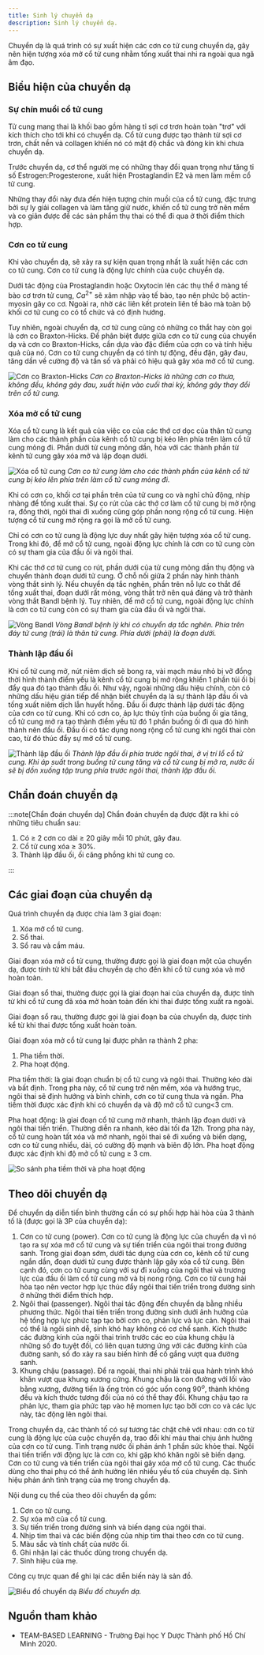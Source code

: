 ```yaml
---
title: Sinh lý chuyển dạ
description: Sinh lý chuyển dạ.
---
```


Chuyển dạ là quá trình có sự xuất hiện các cơn co tử cung chuyển dạ, gây nên hiện tượng xóa mở cổ tử cung nhằm tống xuất thai nhi ra ngoài qua ngã âm đạo.

## Biểu hiện của chuyển dạ

### Sự chín muồi cổ tử cung

Tử cung mang thai là khối bao gồm hàng tỉ sợi cơ trơn hoàn toàn "trơ" với kích thích cho tới khi có chuyển dạ. Cổ tử cung được tạo thành từ sợi cơ trơn, chất nền và collagen khiến nó có mật độ chắc và đóng kín khi chưa chuyển dạ.

Trước chuyển dạ, cơ thể người mẹ có những thay đổi quan trọng như tăng tỉ số Estrogen:Progesterone, xuất hiện Prostaglandin E2 và men làm mềm cổ tử cung.

Những thay đổi này đưa đến hiện tượng chín muồi của cổ tử cung, đặc trưng bởi sự ly giải collagen và làm tăng giữ nước, khiến cổ tử cung trở nên mềm và co giãn được để các sản phẩm thụ thai có thể đi qua ở thời điểm thích hợp.

### Cơn co tử cung

Khi vào chuyển dạ, sẽ xảy ra sự kiện quan trọng nhất là xuất hiện các cơn co tử cung. Cơn co tử cung là động lực chính của cuộc chuyển dạ.

Dưới tác động của Prostaglandin hoặc Oxytocin lên các thụ thể ở màng tế bào cơ trơn tử cung, $Ca^{2+}$ sẽ xâm nhập vào tế bào, tạo nên phức bộ actin-myosin gây co cơ. Ngoài ra, nhờ các liên kết protein liên tế bào mà toàn bộ khối cơ tử cung co có tổ chức và có định hướng.

Tuy nhiên, ngoài chuyển dạ, cơ tử cung cũng có những co thắt hay còn gọi là cơn co Braxton-Hicks. Để phân biệt được giữa cơn co tử cung của chuyển dạ và cơn co Braxton-Hicks, cần dựa vào đặc điểm của cơn co và tính hiệu quả của nó. Cơn co tử cung chuyển dạ có tính
tự động, đều đặn, gây đau, tăng dần về cường độ và tần số và phải có hiệu quả gây xóa mở cổ tử cung.

![Cơn co Braxton-Hicks](../../../assets/san-khoa/sinh-ly-chuyen-da/con-co-braxton-hicks.png)
_Cơn co Braxton-Hicks là những cơn co thưa, không đều, không gây đau, xuất hiện vào cuối thai kỳ, không gây thay đổi trên cổ tử cung._

### Xóa mở cổ tử cung

Xóa cổ tử cung là kết quả của việc co của các thớ cơ dọc của thân tử cung làm cho các thành phần của kênh cổ tử cung bị kéo lên phía trên làm cổ tử cung mỏng đi. Phần dưới tử cung mỏng dần, hòa với các thành phần từ kênh tử cung gây xóa mở và lập đoạn dưới.

![Xóa cổ tử cung](../../../assets/san-khoa/sinh-ly-chuyen-da/xoa-co-tu-cung.png)
_Cơn co tử cung làm cho các thành phần của kênh cổ tử cung bị kéo lên phía trên làm cổ tử cung mỏng đi._

Khi có cơn co, khối cơ tại phần trên của tử cung co và nghỉ chủ động, nhịp nhàng để tống xuất thai. Sự co rút của các thớ cơ làm cổ tử cung bị mở rộng ra, đồng thời, ngôi thai đi xuống cũng góp phần nong rộng cổ tử cung. Hiện tượng cổ tử cung mở rộng ra gọi là mở cổ tử cung.

Chỉ có cơn co tử cung là động lực duy nhất gây hiện tượng xóa cổ tử cung. Trong khi đó, để mở cổ tử cung, ngoài động lực chính là cơn co tử cung còn có sự tham gia của đầu ối và ngôi thai.

Khi các thớ cơ tử cung co rút, phần dưới của tử cung mỏng dần thụ động và chuyển thành đoạn dưới tử cung. Ở chỗ nối giữa 2 phần này hình thành vòng thắt sinh lý. Nếu chuyển dạ tắc nghẽn, phần trên nỗ lực co thắt để tống xuất thai, đoạn dưới rất mỏng, vòng thắt trở nên quá đáng và trở thành vòng thắt Bandl bệnh lý. Tuy nhiên, để mở cổ tử cung, ngoài động lực chính là cơn co tử cung còn có sự tham gia của đầu ối và ngôi thai.

![Vòng Bandl](../../../assets/san-khoa/sinh-ly-chuyen-da/vong-bandl.png)
_Vòng Bandl bệnh lý khi có chuyển dạ tắc nghẽn. Phía trên đáy tử cung (trái) là thân tử cung. Phía dưới (phải) là đoạn dưới._

### Thành lập đầu ối

Khi cổ tử cung mở, nút niêm dịch sẽ bong ra, vài mạch máu nhỏ bị vỡ đồng thời hình thành điểm yếu là kênh cổ tử cung bị mở rộng khiến 1 phần túi ối bị đẩy qua đó tạo thành đầu ối. Như vậy, ngoài những dấu hiệu chính, còn có những dấu hiệu gián tiếp để nhận biết chuyển dạ là sự thành lập đầu ối và tống xuất niêm dịch lẫn huyết hồng. Đầu ối được thành lập dưới tác động của cơn co tử cung. Khi có cơn co, áp lực thủy tĩnh của buồng ối gia tăng, cổ tử cung mở ra tạo thành điểm yếu từ đó 1 phần buồng ối đi qua đó hình thành nên đầu ối. Đầu ối có tác dụng nong rộng cổ tử cung khi ngôi thai còn cao, từ đó thúc đẩy sự mở cổ tử cung.

![Thành lập đầu ối](../../../assets/san-khoa/sinh-ly-chuyen-da/thanh-lap-dau-oi.png)
_Thành lập đầu ối phía trước ngôi thai, ở vị trí lổ cổ tử cung. Khi áp suất trong buồng tử cung tăng và cổ tử cung bị mở ra, nước ối sẽ bị dồn xuống tập trung phía trước ngôi thai, thành lập đầu ối._

## Chẩn đoán chuyển dạ

:::note[Chẩn đoán chuyển dạ]
Chẩn đoán chuyển dạ được đặt ra khi có những tiêu chuẩn sau:

1. Có ≥ 2 cơn co dài ≥ 20 giây mỗi 10 phút, gây đau.
2. Cổ tử cung xóa ≥ 30%.
3. Thành lập đầu ối, ối căng phồng khi tử cung co.

:::

## Các giai đoạn của chuyển dạ

Quá trình chuyển dạ được chia làm 3 giai đoạn:

1. Xóa mở cổ tử cung.
2. Sổ thai.
3. Sổ rau và cầm máu.

Giai đoạn xóa mở cổ tử cung, thường được gọi là giai đoạn một của chuyển dạ, được tính từ khi bắt đầu chuyển dạ cho đến khi cổ tử cung xóa và mở hoàn toàn.

Giai đoạn sổ thai, thường được gọi là giai đoạn hai của chuyển dạ, được tính từ khi cổ tử cung đã xóa mở hoàn toàn đến khi thai được tống xuất ra ngoài.

Giai đoạn sổ rau, thường được gọi là giai đoạn ba của chuyển dạ, được tính kể từ khi thai được tống xuất hoàn toàn.

Giai đoạn xóa mở cổ tử cung lại được phân ra thành 2 pha:

1. Pha tiềm thời.
2. Pha hoạt động.

Pha tiềm thời: là giai đoạn chuẩn bị cổ tử cung và ngôi thai. Thường kéo dài và bất định. Trong pha này, cổ tử cung trở nên mềm, xóa và hướng trục, ngôi thai sẽ định hướng và bình chỉnh, cơn co tử cung thưa và ngắn. Pha tiềm thời được xác định khi có chuyển dạ và độ mở cổ tử cung<3 cm.

Pha hoạt động: là giai đoạn cổ tử cung mở nhanh, thành lập đoạn dưới và ngôi thai tiến triển. Thường diễn ra nhanh, kéo dài tối đa 12h. Trong pha này, cổ tử cung hoàn tất xóa và mở nhanh, ngôi thai sẽ đi xuống và biến dạng, cơn co tử cung nhiều, dài, có cường độ mạnh và biên độ lớn. Pha hoạt động được xác định khi độ mở cổ tử cung ≥ 3 cm.

![So sánh pha tiềm thời và pha hoạt động](../../../assets/san-khoa/sinh-ly-chuyen-da/so-sanh-pha-tiem-thoi-va-pha-hoat-dong.png)

## Theo dõi chuyển dạ

Để chuyển dạ diễn tiến bình thường cần có sự phối hợp hài hòa của 3 thành tố là (được gọi là 3P của chuyển dạ):

1. Cơn co tử cung (power). Cơn co tử cung là động lực của chuyển dạ vì nó tạo ra sự xóa mở cổ tử cung và sự tiến triển của ngôi thai trong đường sanh. Trong giai đoạn sớm, dưới tác dụng của cơn co, kênh cổ tử cung ngắn dần, đoạn dưới tử cung được thành lập gây xóa cổ tử cung. Bên cạnh đó, cơn co tử cung cùng với sự đi xuống của ngôi thai và trương lực của đầu ối làm cổ tử cung mở và bị nong rộng. Cơn co tử cung hài hòa tạo nên vector hợp lực thúc đẩy ngôi thai tiến triển trong đường sinh ở những thời điểm thích hợp.
2. Ngôi thai (passenger). Ngôi thai tác động đến chuyển dạ bằng nhiều phương thức. Ngôi thai tiến triển trong đường sinh dưới ảnh hưởng của hệ tổng hợp lực phức tạp tạo bởi cơn co, phản lực và lực cản. Ngôi thai có thể là ngôi sinh dễ, sinh khó hay không có cơ chế sanh. Kích thước các đường kính của ngôi thai trình trước các eo của khung chậu là những số đo tuyệt đối, có liên quan tương ứng với các đường kính của đường sanh, số đo xảy ra sau biến hình để cố gắng vượt qua đường sanh.
3. Khung chậu (passage). Để ra ngoài, thai nhi phải trải qua hành trình khó khăn vượt qua khung xương cứng. Khung chậu là con đường với lối vào bằng xương, đường tiến là ống tròn có góc uốn cong $90^o$, thành không đều và kích thước tương đối của nó có thể thay đổi. Khung chậu tạo ra phản lực, tham gia phức tạp vào hệ momen lực tạo bởi cơn co và các lực này, tác động lên ngôi thai.

Trong chuyển dạ, các thành tố có sự tương tác chặt chẽ với nhau: cơn co tử cung là động lực của cuộc chuyển dạ, trao đổi khí máu thai chịu ảnh hưởng của cơn co tử cung. Tình trạng nước ối phản ánh 1 phần sức khỏe thai. Ngôi thai tiến triển với động lực là cơn co, khi gặp khó khăn ngôi sẽ biến dạng. Cơn co tử cung và tiến triển của ngôi thai gây xóa mở cổ tử cung. Các thuốc dùng cho thai phụ có thể
ảnh hưởng lên nhiều yếu tố của chuyển dạ. Sinh hiệu phản ánh tình trạng của mẹ trong chuyển dạ.

Nội dung cụ thể của theo dõi chuyển dạ gồm:

1. Cơn co tử cung.
2. Sự xóa mở của cổ tử cung.
3. Sự tiến triển trong đường sinh và biến dạng của ngôi thai.
4. Nhịp tim thai và các biến động của nhịp tim thai theo cơn co tử cung.
5. Màu sắc và tính chất của nước ối.
6. Ghi nhận lại các thuốc dùng trong chuyển dạ.
7. Sinh hiệu của mẹ.

Công cụ trực quan để ghi lại các diễn biến này là sản đồ.

![Biểu đồ chuyển dạ](../../../assets/san-khoa/sinh-ly-chuyen-da/bieu-do-chuyen-da.jpeg)
_Biểu đồ chuyển dạ._

## Nguồn tham khảo

- TEAM-BASED LEARNING - Trường Đại học Y Dược Thành phố Hồ Chí Minh 2020.
